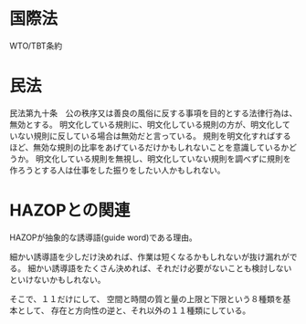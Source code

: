 
# 国際法
WTO/TBT条約

# 民法
民法第九十条　公の秩序又は善良の風俗に反する事項を目的とする法律行為は、無効とする。
明文化している規則に、明文化している規則の方が、明文化していない規則に反している場合は無効だと言っている。
規則を明文化すればするほど、無効な規則の比率をあげているだけかもしれないことを意識しているかどうか。
明文化している規則を無視し、明文化していない規則を調べずに規則を作ろうとする人は仕事をした振りをしたい人かもしれない。

# HAZOPとの関連
HAZOPが抽象的な誘導語(guide word)である理由。

細かい誘導語を少しだけ決めれば、作業は短くなるかもしれないが抜け漏れがでる。
細かい誘導語をたくさん決めれば、それだけ必要がないことも検討しないといけないかもしれない。

そこで、１１だけにして、
空間と時間の質と量の上限と下限という８種類を基本として、
存在と方向性の逆と、それ以外の１１種類にしている。


